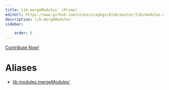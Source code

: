 ```yaml
---
title: lib.mergeModules' (Prime)
editUrl: https://www.github.com/nixos/nixpkgs/blob/master/lib/modules.nix#L547C19
description: lib.mergeModules'
sidebar:

    order: 8
---
```


<a href="https://www.github.com/nixos/nixpkgs/blob/master/lib/modules.nix#L547C19">Contribute Now!</a>


# Aliases

- [lib.modules.mergeModules'](reference/lib/modules/lib-modules-mergeModules' (Prime))



